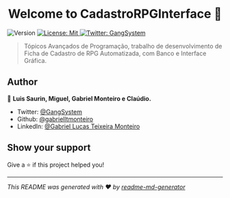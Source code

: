 <h1 align="center">Welcome to CadastroRPGInterface 👋</h1>
<p>
  <img alt="Version" src="https://img.shields.io/badge/version-1.0-blue.svg?cacheSeconds=2592000" />
  <a href="#" target="_blank">
    <img alt="License: Mit" src="https://img.shields.io/badge/License-Mit-yellow.svg" />
  </a>
  <a href="https://twitter.com/GangSystem" target="_blank">
    <img alt="Twitter: GangSystem" src="https://img.shields.io/twitter/follow/GangSystem.svg?style=social" />
  </a>
</p>

> Tópicos Avançados de Programação, trabalho de desenvolvimento de Ficha de Cadastro de RPG Automatizada, com Banco e Interface Gráfica.

## Author

👤 **Luis Saurin, Miguel, Gabriel Monteiro e Claúdio.**

* Twitter: [@GangSystem](https://twitter.com/GangSystem)
* Github: [@gabrielltmonteiro](https://github.com/gabrielltmonteiro)
* LinkedIn: [@Gabriel Lucas Teixeira Monteiro](https://www.linkedin.com/in/gltm-jrsoftwaredeveloper/)

## Show your support

Give a ⭐️ if this project helped you!

***
_This README was generated with ❤️ by [readme-md-generator](https://github.com/kefranabg/readme-md-generator)_
